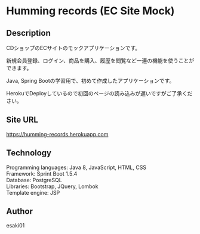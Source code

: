 # Humming records (EC Site Mock)

## Description

CDショップのECサイトのモックアプリケーションです。

新規会員登録、ログイン、商品を購入、履歴を閲覧など一連の機能を使うことができます。

Java, Spring Bootの学習用で、初めて作成したアプリケーションです。

HerokuでDeployしているので初回のページの読み込みが遅いですがご了承ください。

## Site URL

https://humming-records.herokuapp.com

## Technology

Programming languages: Java 8, JavaScript, HTML, CSS  
Framework: Sprint Boot 1.5.4  
Database: PostgreSQL  
Libraries: Bootstrap, JQuery, Lombok  
Template engine: JSP

## Author

esaki01
